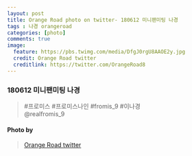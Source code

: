 ```yaml
---
layout: post
title: Orange Road photo on twitter- 180612 미니팬미팅 나경
tags : 나경 orangeroad
categories: [photo]
comments: true
image:
  feature: https://pbs.twimg.com/media/DfgJ0rgU8AAOE2y.jpg
  credit: Orange Road twitter
  creditlink: https://twitter.com/OrangeRoad8
---
```


###  180612 미니팬미팅 나경

> #프로미스 #프로미스나인 #fromis_9 #이나경  
@realfromis_9


#### Photo by
> [Orange Road twitter](https://twitter.com/OrangeRoad8)
